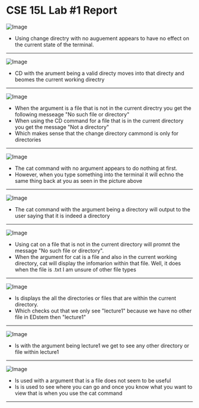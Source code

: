 # CSE 15L Lab #1 Report


![Image](CD1.png)
* Using change directry with no auguement appears to have no effect on the current state of the terminal. 
---

![Image](CD_lecture1.png)
* CD with the arument being a valid directy moves into that directy and beomes the current working directry 
---

![Image](CD3png.png)
* When the argument is a file that is not in the current directry you get the following messeage "No such file or directory"
* When using the CD command for a file that is in the current directory you get the message "Not a directory"
* Which makes sense that the change directory cammond is only for directories
---

![Image](cat1.png)
* The cat command with no argument appears to do nothing at first.
* However, when you type something into the terminal it will echno the same thing back at you as seen in the picture above
---

![Image](cat2.png)
* The cat command with the argument being a directory will output to the user saying that it is indeed a directory
---

![Image](cat3.png)
* Using cat on a file that is not in the current directory will promnt the message "No such file or directory".
* When the argument for cat is a file and also in the current working directory, cat will display the infomarion within that file. Well, it does when the file is .txt I am unsure of other file types
---

![Image](ls1.png)
* ls displays the all the directories or files that are within the current directory.
* Which checks out that we only see "lecture1" because we have no other file in EDstem then "lecture1"
---

![Image](ls_3.png)
* ls with the argument being lecture1 we get to see any other directory or file within lecture1
---

![Image](ls_3.png)
* ls used with a argument that is a file does not seem to be useful
* ls is used to see where you can go and once you know what you want to view that is when you use the cat command
---

